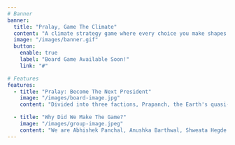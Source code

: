 ```yaml
---
# Banner
banner:
  title: "Pralay, Game The Climate"
  content: "A climate strategy game where every choice you make shapes the fate of an entire planet."
  image: "/images/banner.gif"
  button:
    enable: true
    label: "Board Game Available Soon!"
    link: "#"

# Features
features:
  - title: "Pralay: Become The Next President"
    image: "/images/board-image.jpg"
    content: "Divided into three factions, Prapanch, the Earth's quasi-twin planet, is having its 150th world government election. Your goal as a player is to become the president by making wise decisions to secure the most votes from your faction. But it's not simple. While ensuring your people are satisfied, you also have to keep Prapanch's global average temperature in check. Will you be able to balance people's needs, global politics, and climate change? Play to find out..."

  - title: "Why Did We Make The Game?"
    image: "/images/group-image.jpeg"
    content: "We are Abhishek Panchal, Anushka Barthwal, Shweata Hegde and Tanvi Saxena, four Young India Fellows who are climate nerds, gamers and pop culture experts. Combining our expertise in research, communication, psychology, and sociology, we have developed Pralay---a game where you get to have fun while immersing yourself in the science and politics of climate change. Yes, we are aware that human-induced climate change is a serious problem humanity currently faces. But we want you to take a break from information overload and anxiety-inducing doomsday stories. While it is important to be grounded in reality, sometimes fear makes you resist information. Research shows that games are a better way of engaging with scientific and political nuances of climate change and inoculate yourself from misinformation. We hope that the game becomes a fight-starter at your next family or friends get-together!"
---
```

